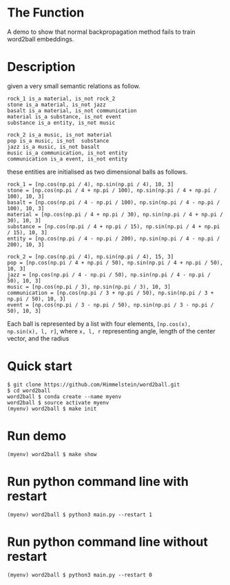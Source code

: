 # The Function

A demo to show that normal backpropagation method fails to train word2ball embeddings.

# Description

given a very small semantic relations as follow.
```
rock_1 is_a material, is_not rock_2
stone is_a material, is_not jazz
basalt is_a material, is_not communication
material is_a substance, is_not event
substance is_a entity, is_not music

rock_2 is_a music, is_not material
pop is_a music, is_not  substance
jazz is_a music, is_not basalt
music is_a communication, is_not entity
communication is_a event, is_not entity
```

these entities are initialised as two dimensional balls as follows.
```
rock_1 = [np.cos(np.pi / 4), np.sin(np.pi / 4), 10, 3]
stone = [np.cos(np.pi / 4 + np.pi / 100), np.sin(np.pi / 4 + np.pi / 100), 10, 3]
basalt = [np.cos(np.pi / 4 - np.pi / 100), np.sin(np.pi / 4 - np.pi / 100), 10, 3]
material = [np.cos(np.pi / 4 + np.pi / 30), np.sin(np.pi / 4 + np.pi / 30), 10, 3]
substance = [np.cos(np.pi / 4 + np.pi / 15), np.sin(np.pi / 4 + np.pi / 15), 10, 3]
entity = [np.cos(np.pi / 4 - np.pi / 200), np.sin(np.pi / 4 - np.pi / 200), 10, 3]

rock_2 = [np.cos(np.pi / 4), np.sin(np.pi / 4), 15, 3]
pop = [np.cos(np.pi / 4 + np.pi / 50), np.sin(np.pi / 4 + np.pi / 50), 10, 3]
jazz = [np.cos(np.pi / 4 - np.pi / 50), np.sin(np.pi / 4 - np.pi / 50), 10, 3]
music = [np.cos(np.pi / 3), np.sin(np.pi / 3), 10, 3]
communication = [np.cos(np.pi / 3 + np.pi / 50), np.sin(np.pi / 3 + np.pi / 50), 10, 3]
event = [np.cos(np.pi / 3 - np.pi / 50), np.sin(np.pi / 3 - np.pi / 50), 10, 3]
```
Each ball is represented by a list with four elements, ```[np.cos(x), np.sin(x), l, r]```,
where ```x, l, r``` representing angle, length of the center vector, and the radius


# Quick start
```
$ git clone https://github.com/Himmelstein/word2ball.git
$ cd word2ball
word2ball $ conda create --name myenv
word2ball $ source activate myenv
(myenv) word2ball $ make init
```

# Run demo
```
(myenv) word2ball $ make show
```

# Run python command line with  restart
```
(myenv) word2ball $ python3 main.py --restart 1
```

# Run python command line without  restart
```
(myenv) word2ball $ python3 main.py --restart 0
```
